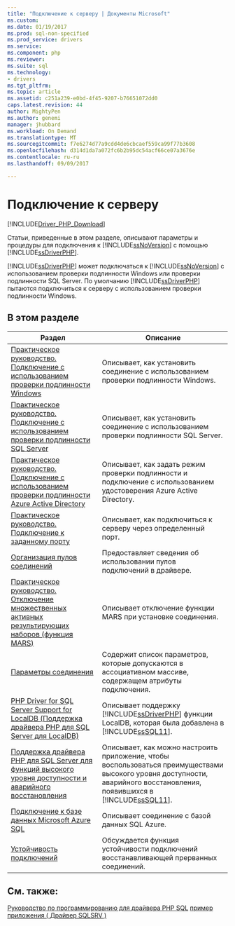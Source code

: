 ```yaml
---
title: "Подключение к серверу | Документы Microsoft"
ms.custom: 
ms.date: 01/19/2017
ms.prod: sql-non-specified
ms.prod_service: drivers
ms.service: 
ms.component: php
ms.reviewer: 
ms.suite: sql
ms.technology:
- drivers
ms.tgt_pltfrm: 
ms.topic: article
ms.assetid: c251a239-e0bd-4f45-9207-b76651072dd0
caps.latest.revision: 44
author: MightyPen
ms.author: genemi
manager: jhubbard
ms.workload: On Demand
ms.translationtype: MT
ms.sourcegitcommit: f7e6274d77a9cdd4de6cbcaef559ca99f77b3608
ms.openlocfilehash: d314d1da7a072fc6b2b95dc54acf66ce07a3676e
ms.contentlocale: ru-ru
ms.lasthandoff: 09/09/2017

---
```

# <a name="connecting-to-the-server"></a>Подключение к серверу
[!INCLUDE[Driver_PHP_Download](../../includes/driver_php_download.md)]

Статьи, приведенные в этом разделе, описывают параметры и процедуры для подключения к [!INCLUDE[ssNoVersion](../../includes/ssnoversion_md.md)] с помощью [!INCLUDE[ssDriverPHP](../../includes/ssdriverphp_md.md)].  

[!INCLUDE[ssDriverPHP](../../includes/ssdriverphp_md.md)] может подключаться к [!INCLUDE[ssNoVersion](../../includes/ssnoversion_md.md)] с использованием проверки подлинности Windows или проверки подлинности SQL Server. По умолчанию [!INCLUDE[ssDriverPHP](../../includes/ssdriverphp_md.md)] пытаются подключиться к серверу с использованием проверки подлинности Windows.  

## <a name="in-this-section"></a>В этом разделе  

|Раздел|Описание|  
|---------|---------------|  
|[Практическое руководство. Подключение с использованием проверки подлинности Windows](../../connect/php/how-to-connect-using-windows-authentication.md)|Описывает, как установить соединение с использованием проверки подлинности Windows.|  
|[Практическое руководство. Подключение с использованием проверки подлинности SQL Server](../../connect/php/how-to-connect-using-sql-server-authentication.md)|Описывает, как установить соединение с использованием проверки подлинности SQL Server.|  
|[Практическое руководство. Подключение с использованием проверки подлинности Azure Active Directory](../../connect/php/azure-active-directory.md)|Описывает, как задать режим проверки подлинности и подключение с использованием удостоверения Azure Active Directory.|  
|[Практическое руководство. Подключение к заданному порту](../../connect/php/how-to-connect-on-a-specified-port.md)|Описывает, как подключиться к серверу через определенный порт.|  
|[Организация пулов соединений](../../connect/php/connection-pooling-microsoft-drivers-for-php-for-sql-server.md)|Предоставляет сведения об использовании пулов подключений в драйвере.|  
|[Практическое руководство. Отключение множественных активных результирующих наборов (функция MARS)](../../connect/php/how-to-disable-multiple-active-resultsets-mars.md)|Описывает отключение функции MARS при установке соединения.|  
|[Параметры соединения](../../connect/php/connection-options.md)|Содержит список параметров, которые допускаются в ассоциативном массиве, содержащем атрибуты подключения.|  
|[PHP Driver for SQL Server Support for LocalDB (Поддержка драйвера PHP для SQL Server для LocalDB)](../../connect/php/php-driver-for-sql-server-support-for-localdb.md)|Описывает поддержку [!INCLUDE[ssDriverPHP](../../includes/ssdriverphp_md.md)] функции LocalDB, которая была добавлена в [!INCLUDE[ssSQL11](../../includes/sssql11_md.md)].|  
|[Поддержка драйвера PHP для SQL Server для функций высокого уровня доступности и аварийного восстановления](../../connect/php/php-driver-for-sql-server-support-for-high-availability-disaster-recovery.md)|Описывает, как можно настроить приложение, чтобы воспользоваться преимуществами высокого уровня доступности, аварийного восстановления, появившихся в [!INCLUDE[ssSQL11](../../includes/sssql11_md.md)].|  
|[Подключение к базе данных Microsoft Azure SQL](../../connect/php/connecting-to-microsoft-azure-sql-database.md)|Описывает соединение с базой данных SQL Azure.|  
|[Устойчивость подключений](../../connect/php/connection-resiliency.md)|Обсуждается функция устойчивости подключений восстанавливающей прерванных соединений.|  

## <a name="see-also"></a>См. также:  
[Руководство по программированию для драйвера PHP SQL](../../connect/php/programming-guide-for-php-sql-driver.md)
[пример приложения &#40; Драйвер SQLSRV &#41;](../../connect/php/example-application-sqlsrv-driver.md)  

